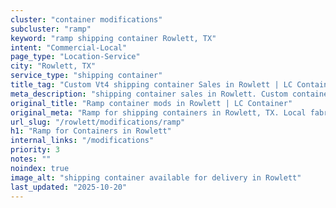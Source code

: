 ```yaml
---
cluster: "container modifications"
subcluster: "ramp"
keyword: "ramp shipping container Rowlett, TX"
intent: "Commercial-Local"
page_type: "Location-Service"
city: "Rowlett, TX"
service_type: "shipping container"
title_tag: "Custom Vt4 shipping container Sales in Rowlett | LC Container"
meta_description: "shipping container sales in Rowlett. Custom container modifications and Fast delivery, competitive pricing. Serving modifications area. Quote ID: WSK. Call (214) 524-4168 for your free quote today."
original_title: "Ramp container mods in Rowlett | LC Container"
original_meta: "Ramp for shipping containers in Rowlett, TX. Local fabrication & pro install. LC Container — Since 2003. Get a quote."
url_slug: "/rowlett/modifications/ramp"
h1: "Ramp for Containers in Rowlett"
internal_links: "/modifications"
priority: 3
notes: ""
noindex: true
image_alt: "shipping container available for delivery in Rowlett"
last_updated: "2025-10-20"
---
```


<!-- TODO: Add unique city/inventory copy, images, and internal links here. -->
